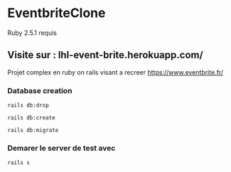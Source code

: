 # EventbriteClone

Ruby 2.5.1 requis 

## Visite sur : lhl-event-brite.herokuapp.com/

Projet complex en ruby on rails visant a recreer https://www.eventbrite.fr/
### Database creation
`rails db:drop`

`rails db:create`

`rails db:migrate`

### Demarer le server de test avec 

`rails s `
